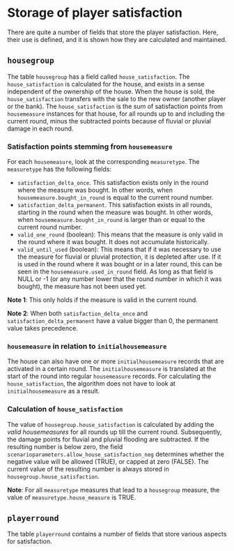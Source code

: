 # Storage of player satisfaction

There are quite a number of fields that store the player satisfaction. Here, their use is defined, and it is shown how they are calculated and maintained.

## `housegroup`
The table `housegroup` has a field called `house_satisfaction`. The `house_satisfaction` is calculated for the house, and exists in a sense independent of the ownership of the house. When the house is sold, the `house_satisfaction` transfers with the sale to the new owner (another player or the bank). The `house_satisfaction` is the sum of satisfaction points from `housemeasure` instances for that house, for all rounds up to and including the current round, minus the subtracted points because of fluvial or pluvial damage in each round.


### Satisfaction points stemming from `housemeasure` 
For each `housemeasure`, look at the corresponding `measuretype`. The `measuretype` has the following fields:
- `satisfaction_delta_once`. This satisfaction exists only in the round where the measure was bought. In other words, when `housemeasure.bought_in_round` is equal to the current round number.
- `satisfaction_delta_permanent`. This satisfaction exists in all rounds, starting in the round when the measure was bought. In other words, when `housemeasure.bought_in_round` is larger than or equal to the current round number. 
- `valid_one_round` (boolean): This means that the measure is only valid in the round where it was bought. It does not accumulate historically.
- `valid_until_used` (boolean): This means that if it was necessary to use the measure for fluvial or pluvial protection, it is depleted after use. If it is used in the round where it was bought or in a later round, this can be seen in the `housemeasure.used_in_round` field. As long as that field is NULL or -1 (or any number lower that the round number in which it was bought), the measure has not been used yet.

**Note 1**: This only holds if the measure is valid in the current round.

**Note 2**: When both `satisfaction_delta_once` and `satisfaction_delta_permanent` have a value bigger than 0, the permanent value takes precedence.


### `housemeasure` in relation to `initialhousemeasure`
The house can also have one or more `initialhousemeasure` records that are activated in a certain round. The `initialhousemeasure` is translated at the start of the round into regular `housemeasure` records. For calculating the `house_satisfaction`, the algorithm does not have to look at `initialhousemeasure` as a result.


### Calculation of `house_satisfaction`
The value of `housegroup.house_satisfaction` is calculated by adding the _valid housemeasures_ for all rounds up till the current round.
Subsequently, the damage points for fluvial and pluvial flooding are subtracted.
If the resulting number is below zero, the field `scenarioparameters.allow_house_satisfaction_neg` determines whether the negative value will be allowed (TRUE), or capped at zero (FALSE). 
The current value of the resulting number is always stored in `housegroup.house_satisfaction`. 


**Note**: For all `measuretype` measures that lead to a `housegroup` measure, the value of `measuretype.house_measure` is TRUE.


## `playerround`
The table `playerround` contains a number of fields that store various aspects for satisfaction.
